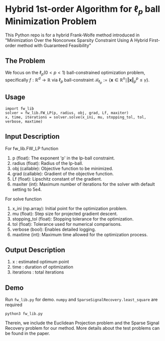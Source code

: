 # Hybrid 1st-order Algorithm for $\ell_p$ ball Minimization Problem
This Python repo is for a hybrid Frank-Wolfe method introduced in "Minimization Over the Nonconvex Sparsity Constraint Using A Hybrid First-order method with Guaranteed Feasibility"

## The Problem
We focus on the $\ell_p (0<p<1)$ ball-constrained optimization problem, specifically
$f:\mathbb{R}^d \rightarrow \mathbb{R}$ via $\ell_p$ ball-constraint $\mathcal{B}_{\ell_p}:= \{\bm{x}\in \mathbb{R}^n \mid \Vert\bm{x}\Vert_{p}^{p}\leq \gamma\}$.


## Usage
```
import fw_lib
solver = fw_lib.FW_LP(p, radius, obj, grad, Lf, maxiter)
x, time, iterations = solver.solve(x_ini, mu, stopping_tol, tol, verbose, maxtime)
```

## Input Description
For fw_lib.FW_LP function
1. p (float): The exponent 'p' in the lp-ball constraint.
2. radius (float): Radius of the lp-ball.
3. obj (callable): Objective function to be minimized.
4. grad (callable): Gradient of the objective function.
5. Lf (float): Lipschitz constant of the gradient.
6. maxiter (int): Maximum number of iterations for the solver with default setting to 5e4.
    
For solve function
1. x_ini (np.array): Initial point  for the optimization problem.
2. mu (float): Step size for projected gradient descent.
3. stopping_tol (float): Stopping tolerance for the optimization.
4. tol (float): Tolerance used for numerical comparisons.
5. verbose (bool): Enables detailed logging.
6. maxtime (int): Maximum time allowed for the optimization process.
## Output Description
1. x : estimated optimum point 
2. time :  duration of optimization
3. iterations : total iterations
## Demo
Run `fw_lib.py` for demo. `numpy` and `SparseSignalRecovery.least_square` are required
```
python3 fw_lib.py
```
Therein, we include the Euclidean Projection  problem and the Sparse Signal Recovery problem for our method. More details about the test problems can be found in the paper. 
